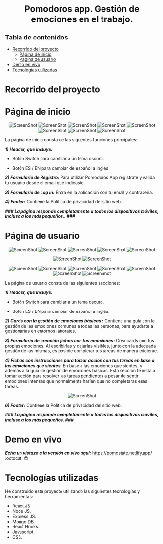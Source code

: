 <h1 align="center">
  Pomodoros app. Gestión de emociones en el trabajo.
</h1>

## Tabla de contenidos

- [Recorrido del proyecto](#Recorrido-del-proyecto)
  - [Página de inicio](#Página-de-inicio)
  - [Página de usuario ](#Página-de-usuario)
- [Demo en vivo](#Demo-en-vivo)
- [Tecnologías utilizadas](#Tecnologías-utilizadas)

# Recorrido del proyecto

# Página de inicio

<div align="center"><a name="menu"></a>

![ScreenShot](/public/capturas-readme-pomodoros/1.png)
![ScreenShot](/public/capturas-readme-pomodoros/4.png)
![ScreenShot](/public/capturas-readme-pomodoros/9.png)
![ScreenShot](/public/capturas-readme-pomodoros/10.png)
![ScreenShot](/public/capturas-readme-pomodoros/11.png)
![ScreenShot](/public/capturas-readme-pomodoros/12.png)
![ScreenShot](/public/capturas-readme-pomodoros/13.png)
![ScreenShot](/public/capturas-readme-pomodoros/14.png)

</div>

La página de inicio consta de las siguentes funciones principales:

**_1) Header, que incluye:_**

- Botón Switch para cambiar a un tema oscuro.

- Botón ES / EN para cambiar de español a inglés

**_2) Formulario de Registro:_**
Para utilizar Pomodoros App registrate y valida tu usuario desde el email que indicaste.

**_3) Formulario de Log in:_**
Entra en la aplicación con tu email y contraseña.

**_4) Footer:_**
Contiene la Política de privacidad del sitio web.

**_### La página responde completamente a todos los dispositivos móviles, incluso a los más pequeños.. ###_**

# Página de usuario

<div align="center"><a name="menu"></a>

![ScreenShot](/public/capturas-readme-pomodoros/15.png)
![ScreenShot](/public/capturas-readme-pomodoros/16.png)
![ScreenShot](/public/capturas-readme-pomodoros/17.png)
![ScreenShot](/public/capturas-readme-pomodoros/18.png)
![ScreenShot](/public/capturas-readme-pomodoros/19.png)

![ScreenShot](/public/capturas-readme-pomodoros/28.png)
![ScreenShot](/public/capturas-readme-pomodoros/30.png)

![ScreenShot](/public/capturas-readme-pomodoros/21.png)
![ScreenShot](/public/capturas-readme-pomodoros/22.png)
![ScreenShot](/public/capturas-readme-pomodoros/23.png)
![ScreenShot](/public/capturas-readme-pomodoros/24.png)
![ScreenShot](/public/capturas-readme-pomodoros/25.png)
![ScreenShot](/public/capturas-readme-pomodoros/26.png)
![ScreenShot](/public/capturas-readme-pomodoros/27.png)

</div>

La página de usuario consta de las siguientes secciones:

**_1) Header, que incluye:_**

- Botón Switch para cambiar a un tema oscuro.

- Botón ES / EN para cambiar de español a inglés.

**_2) Cards con la gestión de emociones básicas :_**
Contiene una guía con la gestión de las emociones comunes a todas las personas, para ayudarte a gestionarlas en entornos laborales.

**_3) Formulario de creación fichas con tus emociones:_**
Crea cards con tus propias emociones. Al escribirlas y dejarlas visibles, junto con la adecuada gestión de las mismas, es posible completar tus tareas de manera eficiente.

**_4) Fichas con instrucciones para tomar acción con tus tareas en base a las emociones que sientes:_**
En base a las emociones que sientes, y además a la guía de gestión de emociones básicas. Esta sección te insta a tomar acción para resolver las tareas pendientes a pesar de sentir emociones intensas que normalmente harían que no completaras esas tareas.

<div align="center"><a name="menu"></a>

![ScreenShot](/public/images/readme/14.jpg)

</div>

**_6) Footer:_**
Contiene la Política de privacidad del sitio web.

**_### La página responde completamente a todos los dispositivos móviles, incluso a los más pequeños. ###_**

# Demo en vivo

**_Echa un vistazo a la versión en vivo aquí:_** https://pomostate.netlify.app/ :octocat: :heart_eyes:

# Tecnologías utilizadas

He construido este proyecto utilizando las siguientes tecnologías y herramientas:

- React.JS
- Node JS.
- Express JS.
- Mongo DB.
- React Hooks.
- Javascript.
- CSS.
